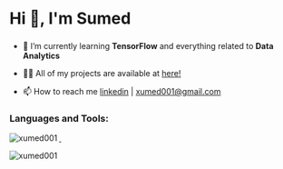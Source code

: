 <h1 align="left">Hi 👋, I'm Sumed</h1>
<h3 align="left"></h3>

-  🌱  I’m currently learning **TensorFlow** and everything related to **Data Analytics**

-  👨‍💻  All of my projects are available at [here!](https://github.com/xumed001?tab=repositories)

-  📫  How to reach me [linkedin](https://www.linkedin.com/in/sumed-tamang-738102204/) | xumed001@gmail.com


<h3 align="left">Languages and Tools:</h3>
<p align="left"> <a href="https://aws.amazon.com" target="_blank">
  


</p>

<p>&nbsp;<img align="left" src="https://github-readme-stats.vercel.app/api?username=xumed001&show_icons=true&locale=en" alt="xumed001" /></p>
<p><img align="left" src="https://github-readme-stats.vercel.app/api/top-langs?username=xumed001&show_icons=true&locale=en&layout=compact" alt="xumed001" /></p>

